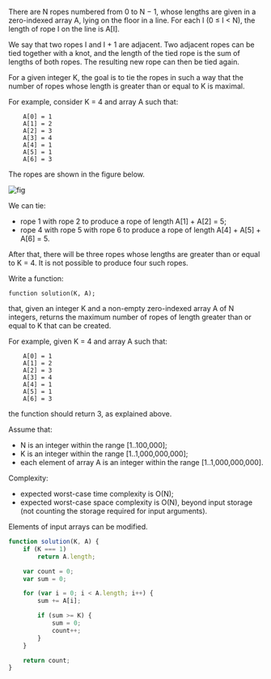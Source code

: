 There are N ropes numbered from 0 to N − 1, whose lengths are given in a zero-indexed array A, lying on the floor in a line. For each I (0 ≤ I < N), the length of rope I on the line is A[I].

We say that two ropes I and I + 1 are adjacent. Two adjacent ropes can be tied together with a knot, and the length of the tied rope is the sum of lengths of both ropes. The resulting new rope can then be tied again.

For a given integer K, the goal is to tie the ropes in such a way that the number of ropes whose length is greater than or equal to K is maximal.

For example, consider K = 4 and array A such that:

```
    A[0] = 1
    A[1] = 2
    A[2] = 3
    A[3] = 4
    A[4] = 1
    A[5] = 1
    A[6] = 3
```
The ropes are shown in the figure below.

![fig](https://codility-frontend-prod.s3.amazonaws.com/media/task_static/tie_ropes/static/images/auto/f13a51b17fba1ea9b8ea7fd37006f767.png)

We can tie:

* rope 1 with rope 2 to produce a rope of length A[1] + A[2] = 5;
* rope 4 with rope 5 with rope 6 to produce a rope of length A[4] + A[5] + A[6] = 5.

After that, there will be three ropes whose lengths are greater than or equal to K = 4. It is not possible to produce four such ropes.

Write a function:

```
function solution(K, A);
```

that, given an integer K and a non-empty zero-indexed array A of N integers, returns the maximum number of ropes of length greater than or equal to K that can be created.

For example, given K = 4 and array A such that:

```
    A[0] = 1
    A[1] = 2
    A[2] = 3
    A[3] = 4
    A[4] = 1
    A[5] = 1
    A[6] = 3
```
the function should return 3, as explained above.

Assume that:

* N is an integer within the range [1..100,000];
* K is an integer within the range [1..1,000,000,000];
* each element of array A is an integer within the range [1..1,000,000,000].

Complexity:

* expected worst-case time complexity is O(N);
* expected worst-case space complexity is O(N), beyond input storage (not counting the storage required for input arguments).

Elements of input arrays can be modified.

```javascript
function solution(K, A) {
    if (K === 1)
        return A.length;

    var count = 0;
    var sum = 0;

    for (var i = 0; i < A.length; i++) {
        sum += A[i];

        if (sum >= K) {
            sum = 0;
            count++;
        }
    }

    return count;
}
```
